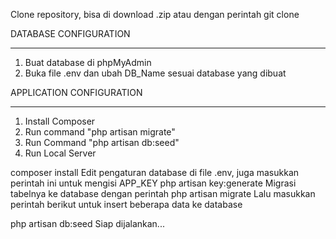 

Clone repository, bisa di download .zip atau dengan perintah git clone

DATABASE CONFIGURATION
______________________

1. Buat database di phpMyAdmin
2. Buka file .env dan ubah DB_Name sesuai database yang dibuat

APPLICATION CONFIGURATION
_________________________
1. Install Composer 
2. Run command "php artisan migrate"
3. Run Command "php artisan db:seed"
4. Run Local Server

composer install
Edit pengaturan database di file .env, juga masukkan perintah ini untuk mengisi APP_KEY
php artisan key:generate
Migrasi tabelnya ke database dengan perintah
php artisan migrate
Lalu masukkan perintah berikut untuk insert beberapa data ke database

php artisan db:seed
Siap dijalankan...